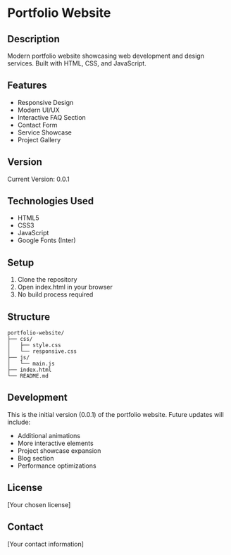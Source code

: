 # Portfolio Website

## Description
Modern portfolio website showcasing web development and design services. Built with HTML, CSS, and JavaScript.

## Features
- Responsive Design
- Modern UI/UX
- Interactive FAQ Section
- Contact Form
- Service Showcase
- Project Gallery

## Version
Current Version: 0.0.1

## Technologies Used
- HTML5
- CSS3
- JavaScript
- Google Fonts (Inter)

## Setup
1. Clone the repository
2. Open index.html in your browser
3. No build process required

## Structure
```
portfolio-website/
├── css/
│   ├── style.css
│   └── responsive.css
├── js/
│   └── main.js
├── index.html
└── README.md
```

## Development
This is the initial version (0.0.1) of the portfolio website. Future updates will include:
- Additional animations
- More interactive elements
- Project showcase expansion
- Blog section
- Performance optimizations

## License
[Your chosen license]

## Contact
[Your contact information]